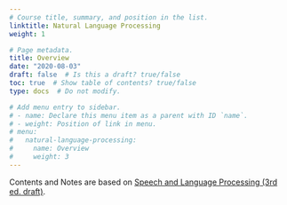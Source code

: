 ```yaml
---
# Course title, summary, and position in the list.
linktitle: Natural Language Processing
weight: 1

# Page metadata.
title: Overview
date: "2020-08-03"
draft: false  # Is this a draft? true/false
toc: true  # Show table of contents? true/false
type: docs  # Do not modify.

# Add menu entry to sidebar.
# - name: Declare this menu item as a parent with ID `name`.
# - weight: Position of link in menu.
# menu:
#   natural-language-processing:
#     name: Overview
#     weight: 3
---
```


Contents and Notes are based on [Speech and Language Processing (3rd ed. draft)](https://web.stanford.edu/~jurafsky/slp3/).

